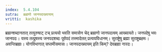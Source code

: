 ```yaml
---
index:  5.4.104
sutra:  ब्रह्मणो जानपदाख्यायाम्
vritti:  kashika 
---
```


ब्रह्मन्शब्दानतात् तत्पुरुषाट् टच् प्रत्ययो भवति समासेन चेद् ब्रह्मणो जानपदत्वम् आख्यायते। जनपदेषु भवः जानपदः। यस्य तत्प्रुषस्य जनपदशब्दः पूर्वपदं तस्मादेतत् प्रत्ययविधानम्। सुराष्ट्रेषु ब्रह्मा सुराष्ट्रब्रहमः। अवन्तिब्रह्मः। योगविभागात् सप्तमीसमासः। जानपदाख्यायम् इति किम्? देवब्रह्मा नारदः।

